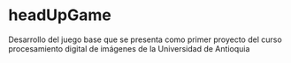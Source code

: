 # headUpGame
 Desarrollo del juego base que se presenta como primer proyecto del curso procesamiento digital de imágenes de la Universidad de Antioquia
